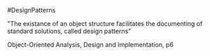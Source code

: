 #DesignPatterns

"The existance of an object structure facilitates the documenting of standard solutions, called design patterns"

Object-Oriented Analysis, Design and Implementation, p6